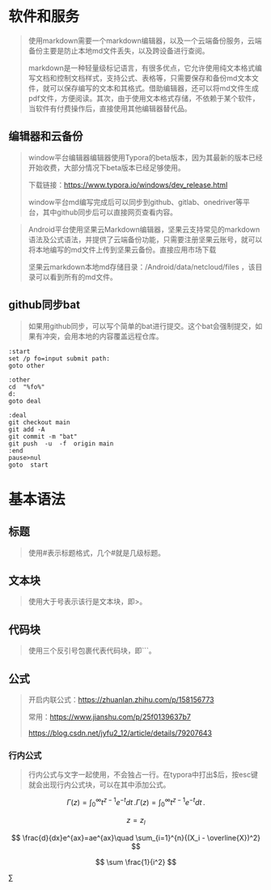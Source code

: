 # 软件和服务

>使用markdown需要一个markdown编辑器，以及一个云端备份服务，云端备份主要是防止本地md文件丢失，以及跨设备进行查阅。
>
>markdown是一种轻量级标记语言，有很多优点，它允许使用纯文本格式编写文档和控制文档样式，支持公式、表格等，只需要保存和备份md文本文件，就可以保存编写的文本和其格式。借助编辑器，还可以将md文件生成pdf文件，方便阅读。其次，由于使用文本格式存储，不依赖于某个软件，当软件有付费操作后，直接使用其他编辑器替代品。

## 编辑器和云备份

>window平台编辑器编辑器使用Typora的beta版本，因为其最新的版本已经开始收费，大部分情况下beta版本已经足够使用。
>
>下载链接：https://www.typora.io/windows/dev_release.html 
>
>window平台md编写完成后可以同步到github、gitlab、onedriver等平台，其中github同步后可以直接网页查看内容。

>Android平台使用坚果云Markdown编辑器，坚果云支持常见的markdown语法及公式语法，并提供了云端备份功能，只需要注册坚果云账号，就可以将本地编写的md文件上传到坚果云备份。直接应用市场下载
>
>坚果云markdown本地md存储目录：/Android/data/netcloud/files  ，该目录可以看到所有的md文件。

## github同步bat

>如果用github同步，可以写个简单的bat进行提交。这个bat会强制提交，如果有冲突，会用本地的内容覆盖远程仓库。

```
:start
set /p fo=input submit path:
goto other

:other
cd  "%fo%"
d:
goto deal

:deal
git checkout main
git add -A
git commit -m "bat"
git push  -u  -f  origin main
:end
pause>nul
goto  start
```

# 基本语法

## 标题

>使用#表示标题格式，几个#就是几级标题。

## 文本块

>使用大于号表示该行是文本块，即>。

## 代码块

>使用三个反引号包裹代表代码块，即```。

## 公式

>开启内联公式：https://zhuanlan.zhihu.com/p/158156773
>
>常用：https://www.jianshu.com/p/25f0139637b7
>
>https://blog.csdn.net/jyfu2_12/article/details/79207643

### 行内公式

>行内公式与文字一起使用，不会独占一行。在typora中打出$后，按esc键就会出现行内公式块，可以在其中添加公式。


$$
\Gamma(z) = \int_0^\infty t^{z-1}e^{-t}dt\,. \Gamma(z) = \int_0^\infty t^{z-1}e^{-t}dt\,.
$$

$$
z=z_l
$$

$$
\frac{d}{dx}e^{ax}=ae^{ax}\quad \sum_{i=1}^{n}{(X_i - \overline{X})^2}
$$

$$
\sum \frac{1}{i^2}
$$

$\sum$





